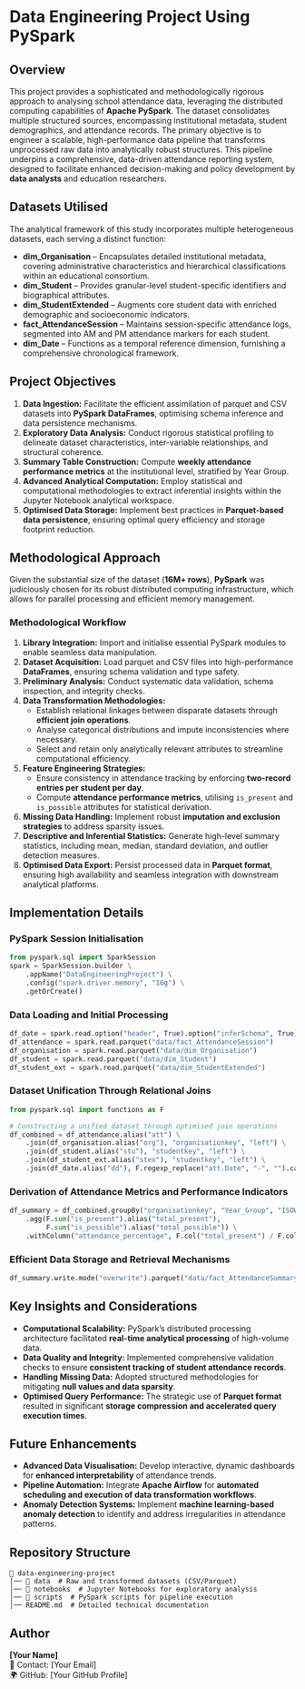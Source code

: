 # Data Engineering Project Using PySpark

## Overview
This project provides a sophisticated and methodologically rigorous approach to analysing school attendance data, leveraging the distributed computing capabilities of **Apache PySpark**. The dataset consolidates multiple structured sources, encompassing institutional metadata, student demographics, and attendance records. The primary objective is to engineer a scalable, high-performance data pipeline that transforms unprocessed raw data into analytically robust structures. This pipeline underpins a comprehensive, data-driven attendance reporting system, designed to facilitate enhanced decision-making and policy development by **data analysts** and education researchers.

## Datasets Utilised
The analytical framework of this study incorporates multiple heterogeneous datasets, each serving a distinct function:

- **dim_Organisation** – Encapsulates detailed institutional metadata, covering administrative characteristics and hierarchical classifications within an educational consortium.
- **dim_Student** – Provides granular-level student-specific identifiers and biographical attributes.
- **dim_StudentExtended** – Augments core student data with enriched demographic and socioeconomic indicators.
- **fact_AttendanceSession** – Maintains session-specific attendance logs, segmented into AM and PM attendance markers for each student.
- **dim_Date** – Functions as a temporal reference dimension, furnishing a comprehensive chronological framework.

## Project Objectives
1. **Data Ingestion:** Facilitate the efficient assimilation of parquet and CSV datasets into **PySpark DataFrames**, optimising schema inference and data persistence mechanisms.
2. **Exploratory Data Analysis:** Conduct rigorous statistical profiling to delineate dataset characteristics, inter-variable relationships, and structural coherence.
3. **Summary Table Construction:** Compute **weekly attendance performance metrics** at the institutional level, stratified by Year Group.
4. **Advanced Analytical Computation:** Employ statistical and computational methodologies to extract inferential insights within the Jupyter Notebook analytical workspace.
5. **Optimised Data Storage:** Implement best practices in **Parquet-based data persistence**, ensuring optimal query efficiency and storage footprint reduction.

## Methodological Approach
Given the substantial size of the dataset (**16M+ rows**), **PySpark** was judiciously chosen for its robust distributed computing infrastructure, which allows for parallel processing and efficient memory management.

### **Methodological Workflow**
1. **Library Integration:** Import and initialise essential PySpark modules to enable seamless data manipulation.
2. **Dataset Acquisition:** Load parquet and CSV files into high-performance **DataFrames**, ensuring schema validation and type safety.
3. **Preliminary Analysis:** Conduct systematic data validation, schema inspection, and integrity checks.
4. **Data Transformation Methodologies:**
   - Establish relational linkages between disparate datasets through **efficient join operations**.
   - Analyse categorical distributions and impute inconsistencies where necessary.
   - Select and retain only analytically relevant attributes to streamline computational efficiency.
5. **Feature Engineering Strategies:**
   - Ensure consistency in attendance tracking by enforcing **two-record entries per student per day**.
   - Compute **attendance performance metrics**, utilising `is_present` and `is_possible` attributes for statistical derivation.
6. **Missing Data Handling:** Implement robust **imputation and exclusion strategies** to address sparsity issues.
7. **Descriptive and Inferential Statistics:** Generate high-level summary statistics, including mean, median, standard deviation, and outlier detection measures.
8. **Optimised Data Export:** Persist processed data in **Parquet format**, ensuring high availability and seamless integration with downstream analytical platforms.

## Implementation Details

### **PySpark Session Initialisation**
```python
from pyspark.sql import SparkSession
spark = SparkSession.builder \
    .appName("DataEngineeringProject") \
    .config("spark.driver.memory", "16g") \
    .getOrCreate()
```

### **Data Loading and Initial Processing**
```python
df_date = spark.read.option("header", True).option("inferSchema", True).csv("data/dim_Date.csv")
df_attendance = spark.read.parquet("data/fact_AttendanceSession")
df_organisation = spark.read.parquet("data/dim_Organisation")
df_student = spark.read.parquet("data/dim_Student")
df_student_ext = spark.read.parquet("data/dim_StudentExtended")
```

### **Dataset Unification Through Relational Joins**
```python
from pyspark.sql import functions as F

# Constructing a unified dataset through optimised join operations
df_combined = df_attendance.alias("att") \
    .join(df_organisation.alias("org"), "organisationkey", "left") \
    .join(df_student.alias("stu"), "studentkey", "left") \
    .join(df_student_ext.alias("stex"), "studentkey", "left") \
    .join(df_date.alias("dd"), F.regexp_replace("att.Date", "-", "").cast("int") == F.col("dd.DateKey"), "left")
```

### **Derivation of Attendance Metrics and Performance Indicators**
```python
df_summary = df_combined.groupBy("organisationkey", "Year_Group", "ISOWeekNumberOfYear") \
    .agg(F.sum("is_present").alias("total_present"),
         F.sum("is_possible").alias("total_possible")) \
    .withColumn("attendance_percentage", F.col("total_present") / F.col("total_possible") * 100)
```

### **Efficient Data Storage and Retrieval Mechanisms**
```python
df_summary.write.mode("overwrite").parquet("data/fact_AttendanceSummary.parquet")
```

## **Key Insights and Considerations**
- **Computational Scalability:** PySpark’s distributed processing architecture facilitated **real-time analytical processing** of high-volume data.
- **Data Quality and Integrity:** Implemented comprehensive validation checks to ensure **consistent tracking of student attendance records**.
- **Handling Missing Data:** Adopted structured methodologies for mitigating **null values and data sparsity**.
- **Optimised Query Performance:** The strategic use of **Parquet format** resulted in significant **storage compression and accelerated query execution times**.

## **Future Enhancements**
- **Advanced Data Visualisation:** Develop interactive, dynamic dashboards for **enhanced interpretability** of attendance trends.
- **Pipeline Automation:** Integrate **Apache Airflow** for **automated scheduling and execution of data transformation workflows**.
- **Anomaly Detection Systems:** Implement **machine learning-based anomaly detection** to identify and address irregularities in attendance patterns.

## **Repository Structure**
```
📂 data-engineering-project
│── 📂 data  # Raw and transformed datasets (CSV/Parquet)
│── 📂 notebooks  # Jupyter Notebooks for exploratory analysis
│── 📂 scripts  # PySpark scripts for pipeline execution
│── README.md  # Detailed technical documentation
```

## **Author**
**[Your Name]**  
📧 Contact: [Your Email]  
🌍 GitHub: [Your GitHub Profile]



